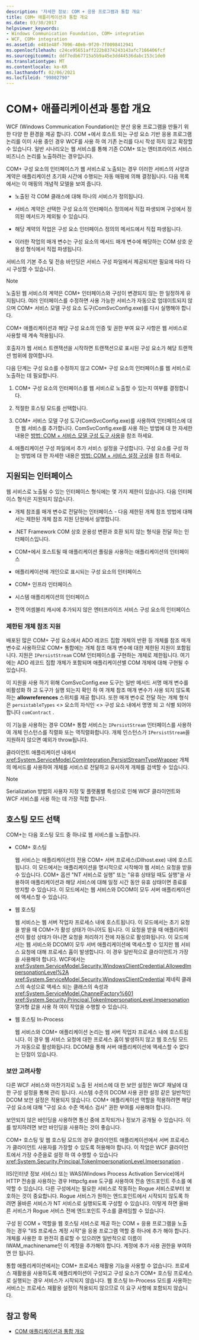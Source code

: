 ```yaml
---
description: '자세한 정보: COM + 응용 프로그램과 통합 개요'
title: COM+ 애플리케이션과 통합 개요
ms.date: 03/30/2017
helpviewer_keywords:
- Windows Communication Foundation, COM+ integration
- WCF, COM+ integration
ms.assetid: e481e48f-7096-40eb-9f20-7f0098412941
ms.openlocfilehash: c24ce95651aff222b8374243143afc7166406fcf
ms.sourcegitcommit: ddf7edb67715a5b9a45e3dd44536dabc153c1de0
ms.translationtype: MT
ms.contentlocale: ko-KR
ms.lasthandoff: 02/06/2021
ms.locfileid: "99802790"
---
```

# <a name="integrating-with-com-applications-overview"></a>COM+ 애플리케이션과 통합 개요

WCF (Windows Communication Foundation)는 분산 응용 프로그램을 만들기 위한 다양 한 환경을 제공 합니다. COM +에서 호스트 되는 구성 요소 기반 응용 프로그램 논리를 이미 사용 중인 경우 WCF를 사용 하 여 기존 논리를 다시 작성 하지 않고 확장할 수 있습니다. 일반 시나리오는 웹 서비스를 통해 기존 COM+ 또는 엔터프라이즈 서비스 비즈니스 논리를 노출하려는 경우입니다.  
  
 COM+ 구성 요소의 인터페이스가 웹 서비스로 노출되는 경우 이러한 서비스의 사양과 계약은 애플리케이션 초기화 시간에 수행되는 자동 매핑에 의해 결정됩니다. 다음 목록에서는 이 매핑의 개념적 모델을 보여 줍니다.  
  
- 노출된 각 COM 클래스에 대해 하나의 서비스가 정의됩니다.  
  
- 서비스 계약은 선택한 구성 요소의 인터페이스 정의에서 직접 파생되며 구성에서 정의된 메서드가 제외될 수 있습니다.  
  
- 해당 계약의 작업은 구성 요소 인터페이스 정의의 메서드에서 직접 파생됩니다.  
  
- 이러한 작업의 매개 변수는 구성 요소의 메서드 매개 변수에 해당하는 COM 상호 운용성 형식에서 직접 파생됩니다.  
  
 서비스의 기본 주소 및 전송 바인딩은 서비스 구성 파일에서 제공되지만 필요에 따라 다시 구성할 수 있습니다.  
  
> [!NOTE]
> 노출된 웹 서비스의 계약은 COM+ 인터페이스와 구성이 변경되지 않는 한 일정하게 유지됩니다. 여러 인터페이스를 수정하면 사용 가능한 서비스가 자동으로 업데이트되지 않으며 COM+ 서비스 모델 구성 요소 도구(ComSvcConfig.exe)를 다시 실행해야 합니다.  
  
 COM+ 애플리케이션과 해당 구성 요소의 인증 및 권한 부여 요구 사항은 웹 서비스로 사용할 때 계속 적용됩니다.  
  
 호출자가 웹 서비스 트랜잭션을 시작하면 트랜잭션으로 표시된 구성 요소가 해당 트랜잭션 범위에 참여합니다.  
  
 다음 단계는 구성 요소를 수정하지 않고 COM+ 구성 요소의 인터페이스를 웹 서비스로 노출하는 데 필요합니다.  
  
1. COM+ 구성 요소의 인터페이스를 웹 서비스로 노출할 수 있는지 여부를 결정합니다.  
  
2. 적절한 호스팅 모드를 선택합니다.  
  
3. COM+ 서비스 모델 구성 도구(ComSvcConfig.exe)를 사용하여 인터페이스에 대한 웹 서비스를 추가합니다. ComSvcConfig.exe를 사용 하는 방법에 대 한 자세한 내용은 [방법: COM + 서비스 모델 구성 도구 사용](how-to-use-the-com-service-model-configuration-tool.md)을 참조 하세요.  
  
4. 애플리케이션 구성 파일에서 추가 서비스 설정을 구성합니다. 구성 요소를 구성 하는 방법에 대 한 자세한 내용은 [방법: COM + 서비스 설정 구성](how-to-configure-com-service-settings.md)을 참조 하세요.  
  
## <a name="supported-interfaces"></a>지원되는 인터페이스  

 웹 서비스로 노출될 수 있는 인터페이스 형식에는 몇 가지 제한이 있습니다. 다음 인터페이스 형식은 지원되지 않습니다.  
  
- 개체 참조를 매개 변수로 전달하는 인터페이스 - 다음 제한된 개체 참조 방법에 대해서는 제한된 개체 참조 지원 단원에서 설명합니다.  
  
- .NET Framework COM 상호 운용성 변환과 호환 되지 않는 형식을 전달 하는 인터페이스입니다.  
  
- COM+에서 호스트될 때 애플리케이션 풀링을 사용하는 애플리케이션의 인터페이스  
  
- 애플리케이션에 개인으로 표시되는 구성 요소의 인터페이스  
  
- COM+ 인프라 인터페이스  
  
- 시스템 애플리케이션의 인터페이스  
  
- 전역 어셈블리 캐시에 추가되지 않은 엔터프라이즈 서비스 구성 요소의 인터페이스  
  
### <a name="limited-object-reference-support"></a>제한된 개체 참조 지원  

 배포된 많은 COM+ 구성 요소에서 ADO 레코드 집합 개체의 반환 등 개체를 참조 매개 변수로 사용하므로 COM+ 통합에는 개체 참조 매개 변수에 대한 제한된 지원이 포함됩니다. 지원은 `IPersistStream` COM 인터페이스를 구현하는 개체로 제한됩니다. 여기에는 ADO 레코드 집합 개체가 포함되며 애플리케이션별 COM 개체에 대해 구현될 수 있습니다.  
  
 이 지원을 사용 하기 위해 ComSvcConfig.exe 도구는 일반 메서드 서명 매개 변수를 비활성화 하 고 도구가 실행 되는지 확인 하 여 개체 참조 매개 변수가 사용 되지 않도록 하는 **allowreferences** 스위치를 제공 합니다. 또한 매개 변수로 전달 하는 개체 형식은 `persistableTypes` <> 요소의 자식인 <> 구성 요소 내에서 명명 되 고 식별 되어야 합니다 `comContract` .  
  
 이 기능을 사용하는 경우 COM+ 통합 서비스는 `IPersistStream` 인터페이스를 사용하여 개체 인스턴스를 직렬화 또는 역직렬화합니다. 개체 인스턴스가 `IPersistStream`을 지원하지 않으면 예외가 throw됩니다.  
  
 클라이언트 애플리케이션 내에서 <xref:System.ServiceModel.ComIntegration.PersistStreamTypeWrapper> 개체의 메서드를 사용하여 개체를 서비스로 전달하고 유사하게 개체를 검색할 수 있습니다.  
  
> [!NOTE]
> Serialization 방법의 사용자 지정 및 플랫폼별 특성으로 인해 WCF 클라이언트와 WCF 서비스를 사용 하는 데 가장 적합 합니다.  
  
## <a name="selecting-the-hosting-mode"></a>호스팅 모드 선택  

 COM+는 다음 호스팅 모드 중 하나로 웹 서비스를 노출합니다.  
  
- COM+ 호스팅  
  
     웹 서비스는 애플리케이션의 전용 COM+ 서버 프로세스(Dllhost.exe) 내에 호스트됩니다. 이 모드에서는 애플리케이션을 명시적으로 시작해야 웹 서비스 요청을 받을 수 있습니다. COM+ 옵션 &quot;NT 서비스로 실행&quot; 또는 &quot;유휴 상태일 때도 실행&quot;을 사용하여 애플리케이션과 해당 서비스에 대해 일정 시간 동안 유휴 상태이면 종료를 방지할 수 있습니다. 이 모드에서는 웹 서비스와 DCOM이 모두 서버 애플리케이션에 액세스할 수 있습니다.  
  
- 웹 호스팅  
  
     웹 서비스는 웹 서버 작업자 프로세스 내에 호스트됩니다. 이 모드에서는 초기 요청을 받을 때 COM+가 활성 상태가 아니어도 됩니다. 이 요청을 받을 때 애플리케이션이 활성 상태가 아니면 요청을 처리하기 전에 자동으로 활성화됩니다. 이 모드에서는 웹 서비스와 DCOM이 모두 서버 애플리케이션에 액세스할 수 있지만 웹 서비스 요청에 대해 프로세스 홉이 발생합니다. 이 경우 일반적으로 클라이언트가 가장을 사용해야 합니다. WCF에서는 <xref:System.ServiceModel.Security.WindowsClientCredential.AllowedImpersonationLevel%2A> <xref:System.ServiceModel.Security.WindowsClientCredential> 제네릭 클래스의 속성으로 액세스 되는 클래스의 속성과 <xref:System.ServiceModel.ChannelFactory%601> <xref:System.Security.Principal.TokenImpersonationLevel.Impersonation> 열거형 값을 사용 하 여이 작업을 수행할 수 있습니다.  
  
- 웹 호스팅 In-Process  
  
     웹 서비스와 COM+ 애플리케이션 논리는 웹 서버 작업자 프로세스 내에 호스트됩니다. 이 경우 웹 서비스 요청에 대한 프로세스 홉이 발생하지 않고 웹 호스팅 모드가 자동으로 활성화됩니다. DCOM을 통해 서버 애플리케이션에 액세스할 수 없다는 단점이 있습니다.  
  
### <a name="security-considerations"></a>보안 고려사항  

 다른 WCF 서비스와 마찬가지로 노출 된 서비스에 대 한 보안 설정은 WCF 채널에 대 한 구성 설정을 통해 관리 됩니다. 시스템 수준의 DCOM 사용 권한 설정 같은 일반적인 DCOM 보안 설정은 적용되지 않습니다. COM+ 애플리케이션 역할을 적용하려면 해당 구성 요소에 대해 &quot;구성 요소 수준 액세스 검사&quot; 권한 부여를 사용해야 합니다.  
  
 보안되지 않은 바인딩을 사용하면 통신 중에 조작되거나 정보가 공개될 수 있습니다. 이를 방지하려면 보안 바인딩을 사용하는 것이 좋습니다.  
  
 COM+ 호스팅 및 웹 호스팅 모드의 경우 클라이언트 애플리케이션에서 서버 프로세스가 클라이언트 사용자를 가장할 수 있도록 허용해야 합니다. 이 작업은 WCF 클라이언트에서 가장 수준을로 설정 하 여 수행할 수 있습니다 <xref:System.Security.Principal.TokenImpersonationLevel.Impersonation> .  
  
 IIS(인터넷 정보 서비스) 또는 WAS(Windows Process Activation Service)에서 HTTP 전송을 사용하는 경우 Httpcfg.exe 도구를 사용하여 전송 엔드포인트 주소를 예약할 수 있습니다. 다른 구성에서는 필요한 서비스로 작동하는 Rogue 서비스로부터 보호하는 것이 중요합니다. Rogue 서비스가 원하는 엔드포인트에서 시작되지 않도록 하려면 올바른 서비스가 NT 서비스로 실행되도록 구성할 수 있습니다. 이렇게 하면 올바른 서비스가 Rogue 서비스 전에 엔드포인트 주소를 클레임할 수 있습니다.  
  
 구성 된 COM + 역할을 웹 호스팅 서비스로 제공 하는 COM + 응용 프로그램을 노출 하는 경우 "IIS 프로세스 계정 시작"을 응용 프로그램 역할 중 하나에 추가 해야 합니다. 개체를 사용한 후 완전히 종료할 수 있으려면 일반적으로 이름이 IWAM_machinename인 이 계정을 추가해야 합니다. 계정에 추가 사용 권한을 부여하면 안 됩니다.  
  
 통합 애플리케이션에서는 COM+ 프로세스 재활용 기능을 사용할 수 없습니다. 프로세스 재활용을 사용하도록 애플리케이션이 구성되고 구성 요소가 COM+ 호스팅 프로세스로 실행되는 경우 서비스가 시작되지 않습니다. 웹 호스팅 In-Process 모드를 사용하는 서비스는 프로세스 재활용 설정이 적용되지 않으므로 이 요구 사항에 포함되지 않습니다.  
  
## <a name="see-also"></a>참고 항목

- [COM 애플리케이션과 통합 개요](integrating-with-com-applications-overview.md)
